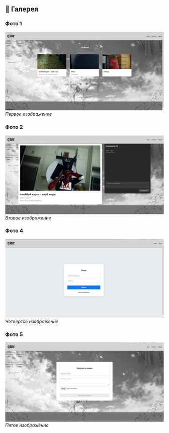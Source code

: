 ## 📸 Галерея

### Фото 1
![Описание для фото 1](https://github.com/Qreuff/qweqwe_video/blob/master/1.jpg?raw=true)  
*Первое изображение*

### Фото 2
![Описание для фото 2](https://github.com/Qreuff/qweqwe_video/blob/master/2.jpg?raw=true)  
*Второе изображение*

### Фото 4
![Описание для фото 4](https://github.com/Qreuff/qweqwe_video/blob/master/4.jpg?raw=true)  
*Четвертое изображение*

### Фото 5
![Описание для фото 5](https://github.com/Qreuff/qweqwe_video/blob/master/5.jpg?raw=true)  
*Пятое изображение*
